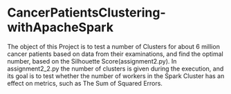 # CancerPatientsClustering-withApacheSpark
The object of this Project is to test a number of Clusters for about 6 million cancer patients based on data from their examinations, and find the optimal number, based on the Silhouette Score(assignment2.py).
In assignment2_2.py the number of clusters is given during the execution, and its goal is to test whether the number of workers in the Spark Cluster has an effect on metrics, such as The Sum of Squared Errors.
